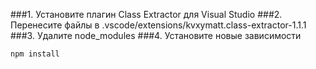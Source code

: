 ###1. Установите плагин Class Extractor для Visual Studio
###2. Перенесите файлы в .vscode/extensions/kvxymatt.class-extractor-1.1.1
###3. Удалите node_modules
###4. Установите новые зависимости
```bash
npm install
```
